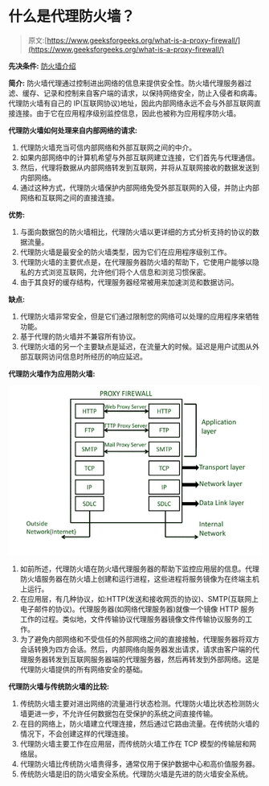 # 什么是代理防火墙？

> 原文:[https://www.geeksforgeeks.org/what-is-a-proxy-firewall/](https://www.geeksforgeeks.org/what-is-a-proxy-firewall/)

**先决条件:** [防火墙介绍](https://www.geeksforgeeks.org/introduction-of-firewall-in-computer-network/)

**简介:**
防火墙代理通过控制进出网络的信息来提供安全性。防火墙代理服务器过滤、缓存、记录和控制来自客户端的请求，以保持网络安全，防止入侵者和病毒。代理防火墙有自己的 IP(互联网协议)地址，因此内部网络永远不会与外部互联网直接连接。由于它在应用程序级别监控信息，因此也被称为应用程序防火墙。

**代理防火墙如何处理来自内部网络的请求:**

1.  代理防火墙充当可信内部网络和外部互联网之间的中介。
2.  如果内部网络中的计算机希望与外部互联网建立连接，它们首先与代理通信。
3.  然后，代理将数据从内部网络转发到互联网，并将从互联网接收的数据发送到内部网络。
4.  通过这种方式，代理防火墙保护内部网络免受外部互联网的入侵，并防止内部网络和互联网之间的直接连接。

**优势:**

1.  与面向数据包的防火墙相比，代理防火墙以更详细的方式分析支持的协议的数据流量。
2.  代理防火墙是最安全的防火墙类型，因为它们在应用程序级别工作。
3.  代理防火墙的主要优点是，在代理服务器防火墙的帮助下，它使用户能够以隐私的方式浏览互联网，允许他们将个人信息和浏览习惯保密。
4.  由于其良好的缓存结构，代理服务器经常被用来加速浏览和数据访问。

**缺点:**

1.  代理防火墙非常安全，但是它们通过限制您的网络可以处理的应用程序来牺牲功能。
2.  基于代理的防火墙并不兼容所有协议。
3.  代理防火墙的另一个主要缺点是延迟，在流量大的时候。延迟是用户试图从外部互联网访问信息时所经历的响应延迟。

**代理防火墙作为应用防火墙:**

![](img/b0f5444d0488f6b69cc09c4c9e410f45.png)

1.  如前所述，代理防火墙在防火墙代理服务器的帮助下监控应用层的信息。代理防火墙服务器在防火墙上创建和运行进程，这些进程将服务镜像为在终端主机上运行。
2.  在应用层，有几种协议，如:HTTP(发送和接收网页的协议)、SMTP(互联网上电子邮件的协议)。代理服务器(如网络代理服务器)就像一个镜像 HTTP 服务工作的过程。类似地，文件传输协议代理服务器镜像文件传输协议服务的工作。
3.  为了避免内部网络和不受信任的外部网络之间的直接接触，代理服务器将双方会话转换为四方会话。然后，内部网络向服务器发出请求，请求由客户端的代理服务器转发到互联网服务器端的代理服务器，然后再转发到外部网络。这是代理防火墙提供的所有网络安全的基础。

**代理防火墙与传统防火墙的比较:**

1.  传统防火墙主要对进出网络的流量进行状态检测。代理防火墙比状态检测防火墙更进一步，不允许任何数据包在受保护的系统之间直接传输。
2.  在目的网络上，防火墙建立代理连接，然后通过它路由流量。在传统防火墙的情况下，不会创建这样的代理连接。
3.  代理防火墙主要工作在应用层，而传统防火墙工作在 TCP 模型的传输层和网络层。
4.  代理防火墙比传统防火墙贵得多，通常仅用于保护数据中心和高价值服务器。
5.  传统防火墙是旧的防火墙安全系统。代理防火墙是先进的防火墙安全系统。